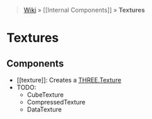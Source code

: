 > [Wiki](Home) » [[Internal Components]] » **Textures**

# Textures

## Components
* [[texture]]: Creates a [THREE.Texture](http://threejs.org/docs/#Reference/Textures/Texture)
* TODO:
  * CubeTexture
  * CompressedTexture
  * DataTexture
